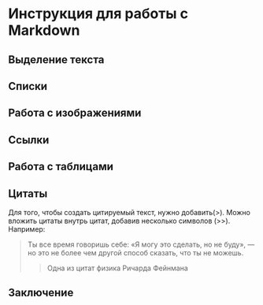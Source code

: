# Инструкция для работы с Markdown

## Выделение текста

## Списки

## Работа с изображениями

## Ссылки

## Работа с таблицами

## Цитаты

Для того, чтобы создать цитируемый текст, нужно добавить(>). 
Можно вложить цитаты внутрь цитат, добавив несколько символов (>>). Например:
> Ты все время говоришь себе: «Я могу это 
> сделать, но не буду», — но это не более 
> чем другой способ сказать, что ты не 
> можешь.
>> Одна из цитат физика Ричарда Фейнмана

## Заключение
